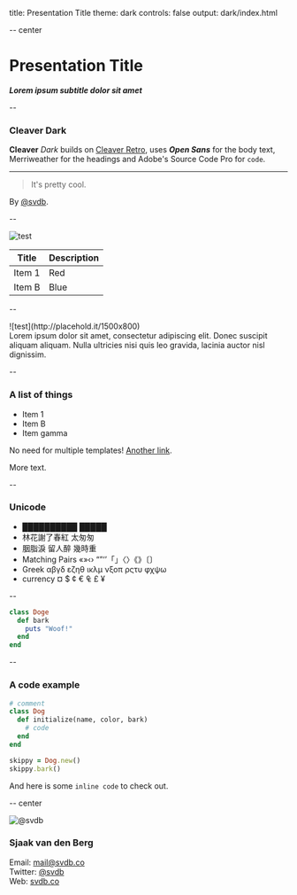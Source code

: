 title: Presentation Title
theme: dark
controls: false
output: dark/index.html

-- center

# Presentation Title
___Lorem ipsum subtitle dolor sit amet___

--

### Cleaver Dark

**Cleaver** *Dark* builds on [Cleaver Retro](http://github.com/jdan/cleaver-retro), uses ***Open Sans*** for the body text, Merriweather for the headings and Adobe's Source Code Pro for `code`.

***

> It's pretty cool.

By [@svdb](https://twitter.com/svdb).

--

![test](http://placehold.it/1500x150)

| Title       | Description |
|-------------|-------------|
| Item 1      | Red         |
| Item B      | Blue        |

--

<div class="left">
![test](http://placehold.it/1500x800)
</div>
<div class="right">
Lorem ipsum dolor sit amet, consectetur adipiscing elit. Donec suscipit aliquam aliquam. Nulla ultricies nisi quis leo gravida, lacinia auctor nisl dignissim.
</div>

--

### A list of things

* Item 1
* Item B
* Item gamma

No need for multiple templates! [Another link](http://google.com).

More text.

--

### Unicode

* ██████████ █████
* 林花謝了春紅 太匆匆
* 胭脂淚 留人醉 幾時重
* Matching Pairs «»‹› “”‘’「」〈〉《》〔〕
* Greek αβγδ εζηθ ικλμ νξοπ ρςτυ φχψω
* currency  ¤ $ ¢ € ₠ £ ¥

--

```ruby
class Doge
  def bark
    puts "Woof!"
  end
end
```

--

### A code example

```ruby
# comment
class Dog
  def initialize(name, color, bark)
    # code
  end
end

skippy = Dog.new()
skippy.bark()
```

And here is some `inline code` to check out.

-- center

<img class="badge" src="https://pbs.twimg.com/profile_images/527211840250474496/UmC1pY-x.png" alt="@svdb">

### Sjaak van den Berg
Email: [mail@svdb.co](mailto:mail@svdb.co)<br />
Twitter: [@svdb](#)<br />
Web: [svdb.co](http://svdb.co)
